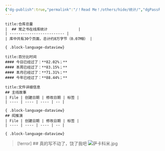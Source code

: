 ```yaml
---
{"dg-publish":true,"permalink":"/！Read Me！/others/hide/统计/","dgPassFrontmatter":true,"noteIcon":"\\！Read Me！\\others\\data\\svg","created":"2024-11-23T17:29:36.000+08:00","updated":"2024-11-23T18:21:19.300+08:00"}
---
```




````ad-info
title:仓库总量
|  ## 常之书在线库统计              |
| ------------------------- |
| 库中共有30个页面，总计约8万字节（0.07MB） |

{ .block-language-dataview}
````

```ad-info
title:百分比时间
#### 今日已经过了：**82.02%；**
#### 本周已经过了：**83.15%；**
#### 本月已经过了：**71.31%；**
#### 今年已经过了：**88.44%；**

```

````ad-example
title:文件详细信息
## 主线故事
| File | 创建日期 | 修改日期 | 标签 |
| ---- | ---- | ---- | -- |

{ .block-language-dataview}
## 闳推演
| File | 创建日期 | 修改日期 | 标签 |
| ---- | ---- | ---- | -- |

{ .block-language-dataview}
````

> [!error] ## 真的写不动了，饶了我吧
> ![萨卡科米.jpg](/img/user/%EF%BC%81Read%20Me%EF%BC%81/others/data/kemi/%E8%90%A8%E5%8D%A1%E7%A7%91%E7%B1%B3.jpg)